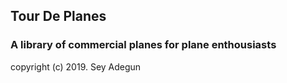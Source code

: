 ## Tour De Planes

### A library of commercial planes for plane enthousiasts

copyright (c) 2019. Sey Adegun
